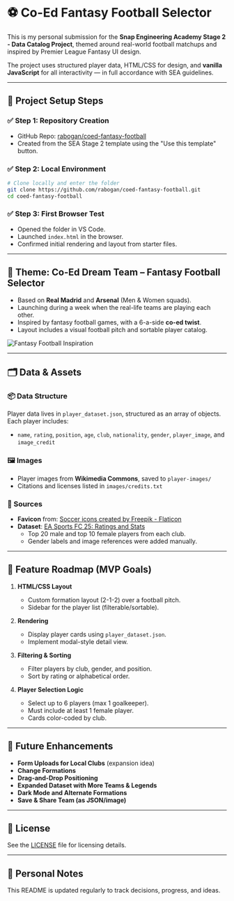 # ⚽️ Co-Ed Fantasy Football Selector

This is my personal submission for the **Snap Engineering Academy Stage 2 - Data Catalog Project**, themed around real-world football matchups and inspired by Premier League Fantasy UI design.

The project uses structured player data, HTML/CSS for design, and **vanilla JavaScript** for all interactivity — in full accordance with SEA guidelines.

---

## 🏁 Project Setup Steps

### ✅ Step 1: Repository Creation
- GitHub Repo: [rabogan/coed-fantasy-football](https://github.com/rabogan/coed-fantasy-football)
- Created from the SEA Stage 2 template using the "Use this template" button.

### ✅ Step 2: Local Environment
```bash
# Clone locally and enter the folder
git clone https://github.com/rabogan/coed-fantasy-football.git
cd coed-fantasy-football
```

### ✅ Step 3: First Browser Test
- Opened the folder in VS Code.
- Launched `index.html` in the browser.
- Confirmed initial rendering and layout from starter files.

---

## 🎨 Theme: Co-Ed Dream Team – Fantasy Football Selector
- Based on **Real Madrid** and **Arsenal** (Men & Women squads).
- Launching during a week when the real-life teams are playing each other.
- Inspired by fantasy football games, with a 6-a-side **co-ed twist**.
- Layout includes a visual football pitch and sortable player catalog.

![Fantasy Football Inspiration](https://user-images.githubusercontent.com/example/fantasy-inspo.png)

---

## 🗂️ Data & Assets

### 📦 Data Structure
Player data lives in `player_dataset.json`, structured as an array of objects. Each player includes:
- `name`, `rating`, `position`, `age`, `club`, `nationality`, `gender`, `player_image`, and `image_credit`

### 🖼 Images
- Player images from **Wikimedia Commons**, saved to `player-images/`
- Citations and licenses listed in `images/credits.txt`

### 🔗 Sources
- **Favicon** from: [Soccer icons created by Freepik - Flaticon](https://www.flaticon.com/free-icons/soccer)
- **Dataset**: [EA Sports FC 25: Ratings and Stats](https://www.kaggle.com/datasets/nyagami/ea-sports-fc-25-database-ratings-and-stats?resource=download)
  - Top 20 male and top 10 female players from each club.
  - Gender labels and image references were added manually.

---

## 🧩 Feature Roadmap (MVP Goals)

1. **HTML/CSS Layout**
   - Custom formation layout (2-1-2) over a football pitch.
   - Sidebar for the player list (filterable/sortable).

2. **Rendering**
   - Display player cards using `player_dataset.json`.
   - Implement modal-style detail view.

3. **Filtering & Sorting**
   - Filter players by club, gender, and position.
   - Sort by rating or alphabetical order.

4. **Player Selection Logic**
   - Select up to 6 players (max 1 goalkeeper).
   - Must include at least 1 female player.
   - Cards color-coded by club.

---

## 🌟 Future Enhancements

- **Form Uploads for Local Clubs** (expansion idea)
- **Change Formations**
- **Drag-and-Drop Positioning**
- **Expanded Dataset with More Teams & Legends**
- **Dark Mode and Alternate Formations**
- **Save & Share Team (as JSON/image)**

---

## 📄 License
See the [LICENSE](LICENSE) file for licensing details.

---

## 📓 Personal Notes
This README is updated regularly to track decisions, progress, and ideas.

